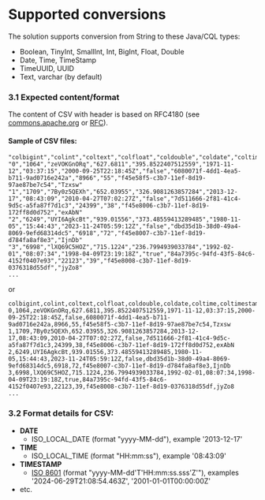 # Supported conversions

The solution supports conversion from String to these Java/CQL types:
 - Boolean, TinyInt, SmallInt, Int, BigInt, Float, Double
 - Date, Time, TimeStamp 
 - TimeUUID, UUID
 - Text, varchar (by default)

### 3.1 Expected content/format

The content of CSV with header is based on RFC4180 (see
[commons.apache.org](https://commons.apache.org/proper/commons-csv/apidocs/org/apache/commons/csv/CSVFormat.html#RFC4180) or [RFC](https://www.rfc-editor.org/info/rfc4180)).

#### Sample of CSV files:
```csv
"colbigint","colint","coltext","colfloat","coldouble","coldate","coltime","coltimestamp","colboolean","coluuid","colsmallint","coltinyint","coltimeuuid","colvarchar"
"0","1064","zeVOKGnORq","627.6811","395.8522407512559","1971-11-12","03:37:15","2000-09-25T22:18:45Z","false","6080071f-4dd1-4ea5-b711-9ad0716e242a","8966","55","f45e58f5-c3b7-11ef-8d19-97ae87be7c54","Tzxsw"
"1","1709","7By0z5QEXh","652.03955","326.9081263857284","2013-12-17","08:43:09","2010-04-27T07:02:27Z","false","7d511666-2f81-41c4-9d5c-a5fa87f7d1c3","24399","38","f45e8006-c3b7-11ef-8d19-172ff8d0d752","exAbN"
"2","6249","UYI6AgkcBt","939.01556","373.48559413289485","1980-11-05","15:44:43","2023-11-24T05:59:12Z","false","dbd35d1b-38d0-49a4-8069-9efd68314dc5","6918","72","f45e8007-c3b7-11ef-8d19-d784fa8af8e3","IjnDb"
"3","6998","lXQ69C5HOZ","715.1224","236.7994939033784","1992-02-01","08:07:34","1998-04-09T23:19:18Z","true","84a7395c-94fd-43f5-84c6-4152f0407e93","22123","39","f45e8008-c3b7-11ef-8d19-0376318d55df","jyZo8"
...
```

or 
```csv
colbigint,colint,coltext,colfloat,coldouble,coldate,coltime,coltimestamp,colboolean,coluuid,colsmallint,coltinyint,coltimeuuid,colvarchar
0,1064,zeVOKGnORq,627.6811,395.8522407512559,1971-11-12,03:37:15,2000-09-25T22:18:45Z,false,6080071f-4dd1-4ea5-b711-9ad0716e242a,8966,55,f45e58f5-c3b7-11ef-8d19-97ae87be7c54,Tzxsw
1,1709,7By0z5QEXh,652.03955,326.9081263857284,2013-12-17,08:43:09,2010-04-27T07:02:27Z,false,7d511666-2f81-41c4-9d5c-a5fa87f7d1c3,24399,38,f45e8006-c3b7-11ef-8d19-172ff8d0d752,exAbN
2,6249,UYI6AgkcBt,939.01556,373.48559413289485,1980-11-05,15:44:43,2023-11-24T05:59:12Z,false,dbd35d1b-38d0-49a4-8069-9efd68314dc5,6918,72,f45e8007-c3b7-11ef-8d19-d784fa8af8e3,IjnDb
3,6998,lXQ69C5HOZ,715.1224,236.7994939033784,1992-02-01,08:07:34,1998-04-09T23:19:18Z,true,84a7395c-94fd-43f5-84c6-4152f0407e93,22123,39,f45e8008-c3b7-11ef-8d19-0376318d55df,jyZo8
...
```

### 3.2 Format details for CSV:
  - **DATE** 
    - ISO_LOCAL_DATE (format "yyyy-MM-dd"), example '2013-12-17'
  - **TIME**
    - ISO_LOCAL_TIME (format "HH:mm:ss"), example '08:43:09'
  - **TIMESTAMP**
    - [ISO 8601](https://en.wikipedia.org/wiki/ISO_8601) (format "yyyy-MM-dd'T'HH:mm:ss.sss'Z'"), examples '2024-06-29T21:08:54.463Z', '2001-01-01T00:00:00Z'
  - etc.
